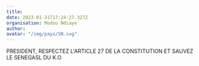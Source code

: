 ```yaml
---
title: 
date: 2023-01-31T17:24:27.327Z
organisation: Modou Ndiaye 
author: 
avatar: "/img/pays/SN.svg"
---
```


PRESIDENT, RESPECTEZ L'ARTICLE 27 DE LA CONSTITUTION ET SAUVEZ LE SENEGASL DU K.O